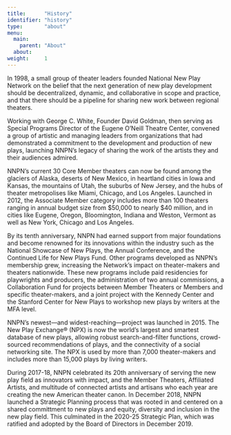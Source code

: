 ```yaml
---
title:      "History"
identifier: "history"
type:       "about"
menu:
  main:
    parent: "About"
  about:
weight:     1
---
```


<span class="lead-in">In 1998, a small group of theater leaders founded National New Play Network on the belief that the next generation of new play development should be decentralized, dynamic, and collaborative in scope and practice, and that there should be a pipeline for sharing new work between regional theaters.</span>

Working with George C. White, Founder David Goldman, then serving as Special Programs Director of the Eugene O’Neill Theatre Center, convened a group of artistic and managing leaders from organizations that had demonstrated a commitment to the development and production of new plays, launching NNPN’s legacy of sharing the work of the artists they and their audiences admired.

NNPN’s current 30 Core Member theaters can now be found among the glaciers of Alaska, deserts of New Mexico, in heartland cities in Iowa and Kansas, the mountains of Utah, the suburbs of New Jersey, and the hubs of theater metropolises like Miami, Chicago, and Los Angeles. Launched in 2012, the Associate Member category includes more than 100 theaters ranging in annual budget size from $50,000 to nearly $40 million, and in cities like Eugene, Oregon, Bloomington, Indiana and Weston, Vermont as well as New York, Chicago and Los Angeles.

By its tenth anniversary, NNPN had earned support from major foundations and become renowned for its innovations within the industry such as the National Showcase of New Plays, the Annual Conference, and the Continued Life for New Plays Fund. Other programs developed as NNPN’s membership grew, increasing the Network’s impact on theater-makers and theaters nationwide. These new programs include paid residencies for playwrights and producers, the administration of two annual commissions, a Collaboration Fund for projects between Member Theaters or Members and specific theater-makers, and a joint project with the Kennedy Center and the Stanford Center for New Plays to workshop new plays by writers at the MFA level.

NNPN’s newest—and widest-reaching—project was launched in 2015. The New Play Exchange® (NPX) is now the world’s largest and smartest database of new plays, allowing robust search-and-filter functions, crowd-sourced recommendations of plays, and the connectivity of a social networking site. The NPX is used by more than 7,000 theater-makers and includes more than 15,000 plays by living writers.

During 2017-18, NNPN celebrated its 20th anniversary of serving the new play field as innovators with impact, and the Member Theaters, Affiliated Artists, and multitude of connected artists and artisans who each year are creating the new American theater canon.  In December 2018, NNPN launched a Strategic Planning process that was rooted in and centered on a shared committment to new plays and equity, diversity and inclusion in the new play field. This culminated in the 2020-25 Strategic Plan, which was ratified and adopted by the Board of Directors in December 2019.
